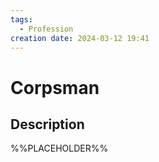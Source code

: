 ```yaml
---
tags:
  - Profession
creation date: 2024-03-12 19:41
---
```

# Corpsman

## Description

%%PLACEHOLDER%%
